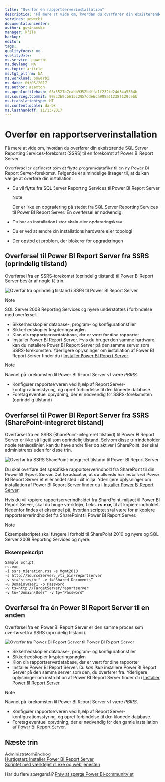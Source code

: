 ```yaml
---
title: "Overfør en rapportserverinstallation"
description: "Få mere at vide om, hvordan du overfører din eksisterende SQL Server Reporting Services-forekomst til en forekomst af Power BI Report Server."
services: powerbi
documentationcenter: 
author: guyinacube
manager: kfile
backup: 
editor: 
tags: 
qualityfocus: no
qualitydate: 
ms.service: powerbi
ms.devlang: NA
ms.topic: article
ms.tgt_pltfrm: NA
ms.workload: powerbi
ms.date: 09/05/2017
ms.author: asaxton
ms.openlocfilehash: 03c5527b7cabb9352bdffa1f232bd24d34a5564b
ms.sourcegitcommit: 99cc3b9cb615c2957dde6ca908a51238f129cebb
ms.translationtype: HT
ms.contentlocale: da-DK
ms.lasthandoff: 11/13/2017
---
```

# <a name="migrate-a-report-server-installation"></a>Overfør en rapportserverinstallation
Få mere at vide om, hvordan du overfører din eksisterende SQL Server Reporting Services-forekomst (SSRS) til en forekomst af Power BI Report Server.

Overførsel er defineret som at flytte programdatafiler til en ny Power BI Report Server-forekomst. Følgende er almindelige årsager til, at du kan vælge at overføre din installation:

* Du vil flytte fra SQL Server Reporting Services til Power BI Report Server
  
  > [!NOTE]
  > Der er ikke en opgradering på stedet fra SQL Server Reporting Services til Power BI Report Server. En overførsel er nødvendig.
  > 
  > 
* Du har en installation i stor skala eller opdateringskrav
* Du er ved at ændre din installations hardware eller topologi
* Der opstod et problem, der blokerer for opgraderingen

## <a name="migrating-to-power-bi-report-server-from-ssrs-native-mode"></a>Overførsel til Power BI Report Server fra SSRS (oprindelig tilstand)
Overførsel fra en SSRS-forekomst (oprindelig tilstand) til Power BI Report Server består af nogle få trin.

![](media/migrate-report-server/migrate-from-ssrs-native.png "Overfør fra oprindelig tilstand i SSRS til Power BI Report Server")

> [!NOTE]
> SQL Server 2008 Reporting Services og nyere understøttes i forbindelse med overførsel.
> 
> 

* Sikkerhedskopiér database-, program- og konfigurationsfiler
* Sikkerhedskopiér krypteringsnøglen
* Klon din rapportserverdatabase, der er vært for dine rapporter
* Installer Power BI Report Server. Hvis du bruger den samme hardware, kan du installere Power BI Report Server på den samme server som SSRS-forekomsten. Yderligere oplysninger om installation af Power BI Report Server finder du i [Installer Power BI Report Server](install-report-server.md).

> [!NOTE]
> Navnet på forekomsten til Power BI Report Server vil være *PBIRS*.
> 
> 

* Konfigurer rapportserveren ved hjælp af Report Server-konfigurationsstyring, og opret forbindelse til den klonede database.
* Foretag eventuel oprydning, der er nødvendig for SSRS-forekomsten (oprindelig tilstand)

## <a name="migration-to-power-bi-report-server-from-ssrs-sharepoint-integrated-mode"></a>Overførsel til Power BI Report Server fra SSRS (SharePoint-integreret tilstand)
Overførsel fra en SSRS (SharePoint-integreret tilstand) til Power BI Report Server er ikke så ligetil som oprindelig tilstand. Selv om disse trin indeholder nogle retningslinjer, kan du have andre filer og aktiver i SharePoint, der skal administreres uden for disse trin.

![](media/migrate-report-server/migrate-from-ssrs-sharepoint.png "Overfør fra SSRS SharePoint-integreret tilstand til Power BI Report Server")

Du skal overføre det specifikke rapportserverindhold fra SharePoint til din Power BI Report Server. Det forudsætter, at du allerede har installeret Power BI Report Server et eller andet sted i dit miljø. Yderligere oplysninger om installation af Power BI Report Server finder du i [Installer Power BI Report Server](install-report-server.md).

Hvis du vil kopiere rapportserverindholdet fra SharePoint-miljøet til Power BI Report Server, skal du bruge værktøjer, f.eks. **rs.exe**, til at kopiere indholdet. Nedenfor findes et eksempel på, hvordan scriptet skal være for at kopiere rapportserverindholdet fra SharePoint til Power BI Report Server.

> [!NOTE]
> Eksempelscriptet skal fungere i forhold til SharePoint 2010 og nyere og SQL Server 2008 Reporting Services og nyere.
> 
> 

### <a name="sample-script"></a>Eksempelscript
```
Sample Script
rs.exe
-i ssrs_migration.rss -e Mgmt2010
-s http://SourceServer/_vti_bin/reportserver
-v st="sites/bi" -v f="Shared Documents“
-u Domain\User1 -p Password
-v ts=http://TargetServer/reportserver
-v tu="Domain\User" -v tp="Password"
```

## <a name="migrateing-from-one-power-bi-report-server-to-another"></a>Overførsel fra én Power BI Report Server til en anden
Overførsel fra en Power BI Report Server er den samme proces som overførsel fra SSRS (oprindelig tilstand).

![](media/migrate-report-server/migrate-from-pbirs.png "Overfør fra Power BI Report Server til Power BI Report Server")

* Sikkerhedskopiér database-, program- og konfigurationsfiler
* Sikkerhedskopiér krypteringsnøglen
* Klon din rapportserverdatabase, der er vært for dine rapporter
* Installer Power BI Report Server. Du *kan ikke* installere Power BI Report Server på den samme server som den, du overfører fra. Yderligere oplysninger om installation af Power BI Report Server finder du i [Installer Power BI Report Server](install-report-server.md).

> [!NOTE]
> Navnet på forekomsten til Power BI Report Server vil være *PBIRS*.
> 
> 

* Konfigurer rapportserveren ved hjælp af Report Server-konfigurationsstyring, og opret forbindelse til den klonede database.
* Foretag eventuel oprydning, der er nødvendig for den gamle installation af Power BI Report Server.

## <a name="next-steps"></a>Næste trin
[Administratorhåndbog](admin-handbook-overview.md)  
[Hurtigstart: Installer Power BI Report Server](quickstart-install-report-server.md)  
[Scriptet med værktøjet rs.exe og webtjenesten](https://docs.microsoft.com/sql/reporting-services/tools/script-with-the-rs-exe-utility-and-the-web-service)

Har du flere spørgsmål? [Prøv at spørge Power BI-community'et](https://community.powerbi.com/)

